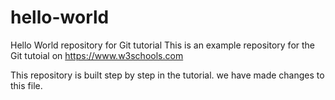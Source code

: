 # hello-world
Hello World repository for Git tutorial
This is an example repository for the Git tutoial on https://www.w3schools.com

This repository is built step by step in the tutorial.
we have made changes to this file.
